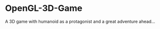 OpenGL-3D-Game
==============

A 3D game with humanoid as a protagonist and a great adventure ahead...
